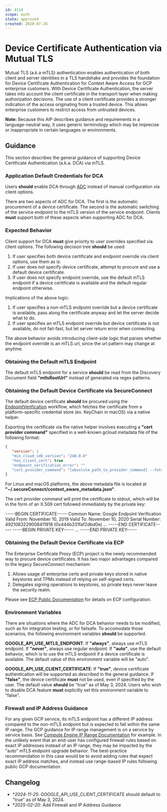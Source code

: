 ```yaml
---
id: 4114
scope: auth
state: approved
created: 2020-07-28
---
```


# Device Certificate Authentication via Mutual TLS

Mutual TLS (a.k.a mTLS) authentication enables authentication of both client and
server identities in a TLS handshake and provides the foundation for Device
Certificate Authentication for Context Aware Access for GCP enterprise
customers. With Device Certificate Authentication, the server takes into account
the client certificate in the transport layer when making authorization
decisions. The use of a client certificate provides a stronger indication of the
access originating from a trusted device. This allows enterprise customers to
restrict access from untrusted devices.

**Note:** Because this AIP describes guidance and requirements in a
language-neutral way, it uses generic terminology which may be imprecise or
inappropriate in certain languages or environments.

## Guidance

This section describes the general guidance of supporting Device Certificate
Authentication (a.k.a. DCA) via mTLS.

### Application Default Credentials for DCA

Users **should** enable DCA through [ADC][0] instead of manual configuration via
client options.

There are two aspects of ADC for DCA. The first is the automatic procurement of
a device certificate. The second is the automatic switching of the service
endpoint to the mTLS version of the service endpoint. Clients **must** support
both of these aspects when supporting ADC for DCA.

### Expected Behavior

Client support for DCA **must** give priority to user overrides specified via
client options. The following decision tree **should** be used:

1.  If user specifies both device certificate and endpoint override via client
    options, use them as is.
1.  If user does not specify device certificate, attempt to procure and use
    a default device certificate.
1.  If user does not specify endpoint override, use the default mTLS endpoint if
    a device certificate is available and the default regular endpoint otherwise.

Implications of the above logic:

1.  If user specifies a non-mTLS endpoint override but a device certificate is
    available, pass along the certificate anyway and let the server decide what
    to do.
1.  If user specifies an mTLS endpoint override but device certificate is not
    available, do not fail-fast, but let server return error when connecting.

The above behavior avoids introducing client-side logic that parses whether the
endpoint override is an mTLS url, since the url pattern may change at anytime.

### Obtaining the Default mTLS Endpoint

The default mTLS endpoint for a service **should** be read from the Discovery
Document field **"mtlsRootUrl"** instead of generated via regex patterns.

### Obtaining the Default Device Certificate via SecureConnect

The default device certificate **should** be procured using the
[EndpointVerification][1] workflow, which fetches the certificate from a
platform-specific credential store (ex. KeyChain in macOS) via a native helper.

Exporting the certificate via the native helper involves executing a **"cert
provider command"** specified in a well-known gcloud metadata file of the
following format:

```json
{
   "version": 1
   "min_cloud_sdk_version": "240.0.0"
   "has_client_cert": true
   "endpoint_verification_error": ""
   "cert_provider_command": "[absolute_path_to_provider_command] --fetch_client_cert"
}
```

For Linux and macOS platforms, the above metadata file is located at
**"~/.secureConnect/context_aware_metadata.json"**.

The cert provider command will print the certificate to stdout, which will be in
the form of an X.509 cert followed immediately by the private key:

  -----BEGIN CERTIFICATE-----
  Common Name: Google Endpoint Verification
  Valid From: November 10, 2019
  Valid To: November 10, 2020
  Serial Number: 4921083229008411918 (0x444b331faf2dbd0e)
  ...
  -----END CERTIFICATE-----
  -----BEGIN PRIVATE KEY-----
  ...
  -----END PRIVATE KEY-----

### Obtaining the Default Device Certificate via ECP

The Enterprise Certificate Proxy (ECP) project is the newly recommended way to
procure device certificates. It has two major advantages compared to the legacy
SecureConnect mechanism:

1.  Allows usage of enterprise certs and private keys stored in native keystores and TPMs
    instead of relying on self-signed certs.
1.  Delegates signing operations to keystores, so private keys never leave the security realm.

Please see [ECP Public Documentation][2] for details on ECP configuration.

### Environment Variables

There are situations where the ADC for DCA behavior needs to be modified, such
as for integration testing, or for failsafe. To accomodate those scenarios, the
following environment variables **should** be supported.

**GOOGLE_API_USE_MTLS_ENDPOINT**: If **"always"**, always use mTLS endpoint. If
**"never"**, always use regular endpoint. If **"auto"**, use the default
behavior, which is to use the mTLS endpoint if a device certificate is
available. The default value of this environment variable will be "auto".

**GOOGLE_API_USE_CLIENT_CERTIFICATE**: If **"true"**, device certificate
authentication will be supported as described in the general guidance. If
**"false"**, the device certificate **must** not be used, even if specified by
the user. The default value **should** be "true" as of May 3, 2024. Users who
wish to disable DCA feature **must** explicitly set this environment variable
to "false".

### Firewall and IP Address Guidance

For any given GCP service, its mTLS endpoint has a different IP address compared
to the non-mTLS endpoint but is expected to fall within the same IP range. The
GCP guidance for IP range management is on a service by service basis. See
[Compute Engine IP Range Documentation][3] for example. In the unlikely event
that an end-user has configured firewall rules based on exact IP addresses
instead of an IP range, they may be impacted by the "auto" mTLS endpoint
upgrade behavior. The best-practice recommendation in this case would be to
avoid adding rules that expect exact IP address matches, and instead use
range-based IP rules following public GCP documentation.

## Changelog

- **2024-11-25*: GOOGLE_API_USE_CLIENT_CERTIFICATE should default to "true" as of May 3, 2024.
- **2025-02-20*: Add Firewall and IP Address Guidance

<!-- prettier-ignore-start -->
[0]: https://google.aip.dev/auth/4110
[1]: https://cloud.google.com/endpoint-verification/docs/overview
[2]: https://cloud.google.com/beyondcorp-enterprise/docs/enable-cba-enterprise-certificates
[3]: https://cloud.google.com/compute/docs/faq#find_ip_range
<!-- prettier-ignore-end -->
